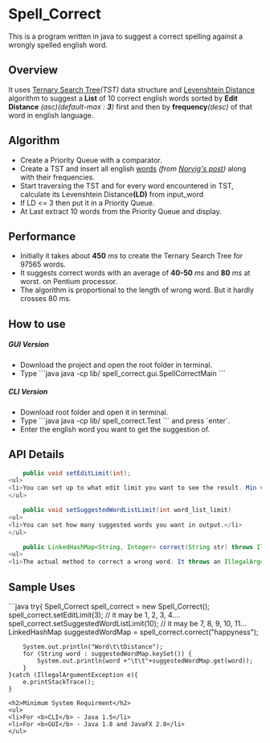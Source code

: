 # Spell_Correct
This is a program written in java to suggest a correct spelling against a wrongly spelled english word. 


<h2>Overview</h2>

It uses <a href="https://en.wikipedia.org/wiki/Ternary_search_tree">Ternary Search Tree</a><em>(TST)</em> data structure and <a href="https://en.wikipedia.org/wiki/Levenshtein_distance">Levenshtein Distance</a> algorithm to suggest a <b>List</b> of 10 correct english words sorted by <b>Edit Distance</b> <em>(asc)</em><i>(default-max : <b>3</b>)</i> first and then by <b>frequency</b><em>(desc)</em> of that word in english language.

<h2>Algorithm</h2>
<ul>
<li>Create a Priority Queue with a comparator.</li>
<li>Create a TST and insert all english <a href="http://norvig.com/google-books-common-words.txt">words</a> <em>(from <a href="http://norvig.com/mayzner.html">Norvig's post</a>)</em> along with their frequencies.</li>		
<li>Start traversing the TST and for every word encountered in TST, calculate its Levenshtein Distance<b>(LD)</b> from input_word</li>
<li>If LD <= 3 then put it in a Priority Queue.</li>
<li>At Last extract 10 words from the Priority Queue and display.</li>
</ul>

<h2>Performance </h2>
<ul>
<li>Initially it takes about <b>450</b><em> ms</em> to create the Ternary Search Tree for 97565 words.</li> 
<li>It suggests correct words with an average of <b>40-50</b> <em>ms</em> and <b>80</b> <em>ms</em> at worst. on Pentium processor.</li>
<li>The algorithm is proportional to the length of wrong word. But it hardly crosses 80 ms.</li>
</ul>

<h2>How to use</h2>
<h5>GUI Version</h5>
<ul>
<li>Download the project and open the root folder in terminal.</li>
<li>Type 
```java 
	java -cp lib/ spell_correct.gui.SpellCorrectMain 
```
</li>
</ul>

<h5>CLI Version</h5>
<ul>
<li>Download root folder and open it in terminal.</li>
<li>Type ```java java -cp lib/ spell_correct.Test ``` and press `enter`.</li>
<li>Enter the english word you want to get the suggestion of.</li>
</ul>

<h2>API Details</h2>

```java
	public void setEditLimit(int);
<ul>
<li>You can set up to what edit limit you want to see the result. Min value is 0.</li>
</ul>	
```

```java
	public void setSuggestedWordListLimit(int word_list_limit)
<ul>
<li>You can set how many suggested words you want in output.</li>
</ul>
```

```java
	public LinkedHashMap<String, Integer> correct(String str) throws IllegalArgumentException
<ul>
<li>The actual method to correct a wrong word. It throws an IllegalArgumentException for blank or null String argument.</li></ul>
```

<h2>Sample Uses</h2>
```java
	try{
		Spell_Correct spell_correct =  new Spell_Correct();
		spell_correct.setEditLimit(3); 			// it may be 1, 2, 3, 4....
		spell_correct.setSuggestedWordListLimit(10);	// it may be 7, 8, 9, 10, 11...	
		LinkedHashMap <String, Integer> suggestedWordMap = spell_correct.correct("happyness");

		System.out.println("Word\t\tDistance");
		for (String word : suggestedWordMap.keySet()) {
			System.out.println(word +"\t\t"+suggestedWordMap.get(word));
		}
	}catch (IllegalArgumentException e){
		e.printStackTrace();
	}
```
<h2>Minimum System Requirment</h2>
<ul>
<li>For <b>CLI</b> - Java 1.5</li>
<li>For <b>GUI</b> - Java 1.8 and JavaFX 2.0</li>
</ul>
